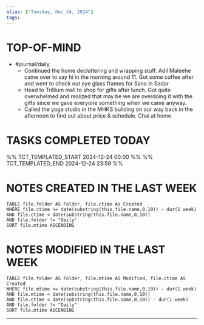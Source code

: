 ```yaml
---
alias: ["Tuesday, Dec 24, 2024"]
tags: 
---
```

# TOP-OF-MIND
- #journal/daily 
	- Continued the home decluttering and wrapping stuff. Adil Maleehe came over to say hi in the morning around 11. Got some coffee after and went to check out eye glass frames for Sana in Sadar
	- Head to Trillium mall to shop for gifts after lunch. Got quite overwhelmed and realized that may be we are overdoing it with the gifts since we gave everyone something when we came anyway.
	- Called the yoga studio in the MHKS building on our way back in the afternoon to find out about price & schedule. Chai at home


# TASKS COMPLETED TODAY
%% TCT_TEMPLATED_START 2024-12-24 00:00 %%
%% TCT_TEMPLATED_END 2024-12-24 23:59 %%



# NOTES CREATED IN THE LAST WEEK
``` dataview
TABLE file.folder AS Folder, file.ctime As Created
WHERE file.ctime >= date(substring(this.file.name,0,10)) - dur(1 week) 
AND file.ctime < date(substring(this.file.name,0,10)) 
AND file.folder != "Daily"
SORT file.mtime ASCENDING
```

# NOTES MODIFIED IN THE LAST WEEK
``` dataview
TABLE file.folder AS Folder, file.mtime AS Modified, file.ctime AS Created
WHERE file.mtime >= date(substring(this.file.name,0,10)) - dur(1 week)
AND file.mtime < date(substring(this.file.name,0,10))
AND file.ctime < date(substring(this.file.name,0,10)) - dur(1 week)
AND file.folder != "Daily"
SORT file.mtime ASCENDING
```
---

